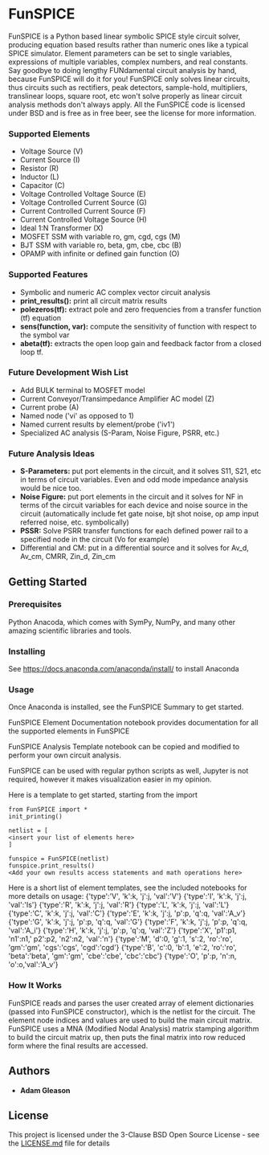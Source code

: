 # FunSPICE

FunSPICE is a Python based linear symbolic SPICE style circuit solver, producing equation based results rather than numeric ones like a typical SPICE simulator. Element parameters can be set to single variables, expressions of multiple variables, complex numbers, and real constants. Say goodbye to doing lengthy FUNdamental circuit analysis by hand, because FunSPICE will do it for you! FunSPICE only solves linear circuits, thus circuits such as rectifiers, peak detectors, sample-hold, multipliers, translinear loops, square root, etc won't solve properly as linear circuit analysis methods don't always apply. All the FunSPICE code is licensed under BSD and is free as in free beer, see the license for more information. 

### Supported Elements
- Voltage Source (V)
- Current Source (I)
- Resistor (R)
- Inductor (L)
- Capacitor (C)
- Voltage Controlled Voltage Source (E)
- Voltage Controlled Current Source (G)
- Current Controlled Current Source (F)
- Current Controlled Voltage Source (H)
- Ideal 1:N Transformer (X)
- MOSFET SSM with variable ro, gm, cgd, cgs (M)
- BJT SSM with variable ro, beta, gm, cbe, cbc (B)
- OPAMP with infinite or defined gain function (O)

### Supported Features
- Symbolic and numeric AC complex vector circuit analysis
- **print_results():** print all circuit matrix results
- **polezeros(tf):** extract pole and zero frequencies from a transfer function (tf) equation
- **sens(function, var):** compute the sensitivity of function with respect to the symbol var
- **abeta(tf):** extracts the open loop gain and feedback factor from a closed loop tf.

### Future Development Wish List
- Add BULK terminal to MOSFET model
- Current Conveyor/Transimpedance Amplifier AC model (Z)
- Current probe (A)
- Named node ('vi' as opposed to 1)
- Named current results by element/probe ('iv1')
- Specialized AC analysis (S-Param, Noise Figure, PSRR, etc.)

### Future Analysis Ideas
- **S-Parameters:** put port elements in the circuit, and it solves S11, S21, etc in terms of circuit variables. Even and odd mode impedance analysis would be nice too.
- **Noise Figure:** put port elements in the circuit and it solves for NF in terms of the circuit variables for each device and noise source in the circuit (automatically include fet gate noise, bjt shot noise, op amp input referred noise, etc. symbolically)
- **PSSR:** Solve PSRR transfer functions for each defined power rail to a specified node in the circuit (Vo for example)
- Differential and CM: put in a differential source and it solves for Av_d, Av_cm, CMRR, Zin_d, Zin_cm

## Getting Started

### Prerequisites

Python Anacoda, which comes with SymPy, NumPy, and many other amazing scientific libraries and tools.

### Installing

See https://docs.anaconda.com/anaconda/install/ to install Anaconda

### Usage

Once Anaconda is installed, see the FunSPICE Summary to get started.

FunSPICE Element Documentation notebook provides documentation for all the supported elements in FunSPICE

FunSPICE Analysis Template notebook can be copied and modified to perform your own circuit analysis.

FunSPICE can be used with regular python scripts as well, Jupyter is not required, however it makes visualization easier in my opinion.

Here is a template to get started, starting from the import

```
from FunSPICE import *
init_printing()

netlist = [
<insert your list of elements here>
]

funspice = FunSPICE(netlist)
funspice.print_results()
<Add your own results access statements and math operations here>
```
Here is a short list of element templates, see the included notebooks for more details on usage:
{'type':'V', 'k':k, 'j':j, 'val':'V'}
{'type':'I', 'k':k, 'j':j, 'val':'Is'}
{'type':'R', 'k':k, 'j':j, 'val':'R'}
{'type':'L', 'k':k, 'j':j, 'val':'L'}
{'type':'C', 'k':k, 'j':j, 'val':'C'}
{'type':'E', 'k':k, 'j':j, 'p':p, 'q':q, 'val':'A_v'}
{'type':'G', 'k':k, 'j':j, 'p':p, 'q':q, 'val':'G'}
{'type':'F', 'k':k, 'j':j, 'p':p, 'q':q, 'val':'A_i'}
{'type':'H', 'k':k, 'j':j, 'p':p, 'q':q, 'val':'Z'}
{'type':'X', 'p1':p1, 'n1':n1,' p2':p2, 'n2':n2, 'val':'n'}
{'type':'M', 'd':0, 'g':1, 's':2, 'ro':'ro', 'gm':'gm', 'cgs':'cgs', 'cgd':'cgd'}
{'type':'B', 'c':0, 'b':1, 'e':2, 'ro':'ro', 'beta':'beta', 'gm':'gm', 'cbe':'cbe', 'cbc':'cbc'}
{'type':'O', 'p':p, 'n':n, 'o':o,'val':'A_v'}

### How It Works
FunSPICE reads and parses the user created array of element dictionaries (passed into FunSPICE constructor), which is the netlist for the circuit. The element node indices and values are used to build the main circuit matrix. FunSPICE uses a MNA (Modified Nodal Analysis) matrix stamping algorithm to build the circuit matrix up, then puts the final matrix into row reduced form where the final results are accessed. 

## Authors

* **Adam Gleason**


## License

This project is licensed under the 3-Clause BSD Open Source License - see the [LICENSE.md](LICENSE.md) file for details

